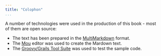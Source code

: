 ```yaml
---
title: "Colophon"
...
```


A number of technologies were used in the production of this book - most of them are open source:

- The text has been prepared in the [MultiMarkdown](http://fletcherpenney.net/multimarkdown/) format.
- The [Mou](http://mouapp.com/) editor was used to create the Mardown text.
- The [Groovy/Grails Tool Suite](http://grails.org/products/ggts) was used to test the sample code.